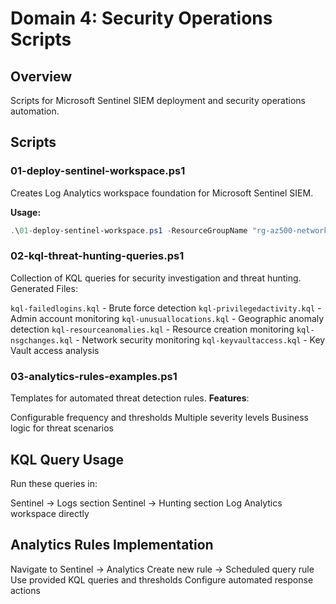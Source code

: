 # Domain 4: Security Operations Scripts

## Overview
Scripts for Microsoft Sentinel SIEM deployment and security operations automation.

## Scripts

### 01-deploy-sentinel-workspace.ps1
Creates Log Analytics workspace foundation for Microsoft Sentinel SIEM.

**Usage:**
```powershell
.\01-deploy-sentinel-workspace.ps1 -ResourceGroupName "rg-az500-network"
```

### 02-kql-threat-hunting-queries.ps1
Collection of KQL queries for security investigation and threat hunting.
Generated Files:

`kql-failedlogins.kql` - Brute force detection
`kql-privilegedactivity.kql` - Admin account monitoring
`kql-unusuallocations.kql` - Geographic anomaly detection
`kql-resourceanomalies.kql` - Resource creation monitoring
`kql-nsgchanges.kql` - Network security monitoring
`kql-keyvaultaccess.kql` - Key Vault access analysis

### 03-analytics-rules-examples.ps1
Templates for automated threat detection rules.
**Features**:

Configurable frequency and thresholds
Multiple severity levels
Business logic for threat scenarios

## KQL Query Usage
Run these queries in:

Sentinel → Logs section
Sentinel → Hunting section
Log Analytics workspace directly

## Analytics Rules Implementation

Navigate to Sentinel → Analytics
Create new rule → Scheduled query rule
Use provided KQL queries and thresholds
Configure automated response actions

